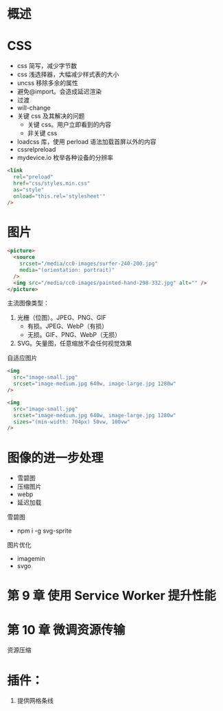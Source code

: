 # 概述

# CSS

- css 简写，减少字节数
- css 浅选择器，大幅减少样式表的大小
- uncss 移除多余的属性
- 避免@import。会造成延迟渲染
- 过渡
- will-change
- 关键 css 及其解决的问题
  - 关键 css。用户立即看到的内容
  - 非关键 css
- loadcss 库，使用 perload 语法加载首屏以外的内容
- cssrelpreload
- mydevice.io 枚举各种设备的分辨率

```html
<link
  rel="preload"
  href="css/styles.min.css"
  as="style"
  onload="this.rel='stylesheet'"
/>
```

# 图片

```html
<picture>
  <source
    srcset="/media/cc0-images/surfer-240-200.jpg"
    media="(orientation: portrait)"
  />
  <img src="/media/cc0-images/painted-hand-298-332.jpg" alt="" />
</picture>
```

主流图像类型：

1. 光栅（位图）。JPEG、PNG、GIF
   - 有损。JPEG、WebP（有损）
   - 无损。GIF、PNG、WebP（无损）
2. SVG。矢量图，任意缩放不会任何视觉效果

自适应图片

```html
<img
  src="image-small.jpg"
  srcset="image-medium.jpg 640w, image-large.jpg 1280w"
/>

<img
  src="image-small.jpg"
  srcset="image-medium.jpg 640w, image-large.jpg 1280w"
  sizes="(min-width: 704px) 50vw, 100vw"
/>
```

# 图像的进一步处理

- 雪碧图
- 压缩图片
- webp
- 延迟加载

雪碧图

- npm i -g svg-sprite

图片优化

- imagemin
- svgo

# 第 9 章 使用 Service Worker 提升性能

# 第 10 章 微调资源传输

资源压缩

# 插件：

1. 提供网格条线
